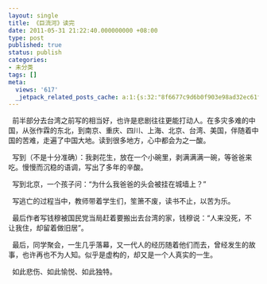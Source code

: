```yaml
---
layout: single
title: 《巨流河》读完
date: 2011-05-31 21:22:40.000000000 +08:00
type: post
published: true
status: publish
categories:
- 未分类
tags: []
meta:
  views: '617'
  _jetpack_related_posts_cache: a:1:{s:32:"8f6677c9d6b0f903e98ad32ec61f8deb";a:2:{s:7:"expires";i:1483635136;s:7:"payload";a:0:{}}}
---
```

<p>&#160; 前半部分去台湾之前写的相当好，也许是悲剧往往更能打动人。在多灾多难的中国，从张作霖的东北，到南京、重庆、四川、上海、北京、台湾、美国，伴随着中国的苦难，走遍了中国大地。读到很多地方，心中都会为之一酸。</p>
<p>&#160; 写到（不是十分准确）：我剥花生，放在一个小碗里，剥满满满一碗，等爸爸来吃。慢慢而沉稳的语调，写出了多年的辛酸。</p>
<p>&#160; 写到北京，一个孩子问：“为什么我爸爸的头会被挂在城墙上？”</p>
<p>&#160; 写逃亡的过程当中，教师带着学生们，笙箫不废，读书不止，以苦为乐。</p>
<p>&#160; 最后作者写钱穆被国民党当局赶着要搬出去台湾的家，钱穆说：“人来没死，不让我住，却留着做旧居”。</p>
<p>&#160; 最后，同学聚会，一生几乎落幕，又一代人的经历随着他们而去，曾经发生的故事，也许再也不为人知。似乎是虚构的，却又是一个人真实的一生。</p>
<p>&#160; 如此悲伤、如此愉悦、如此独特。</p>
